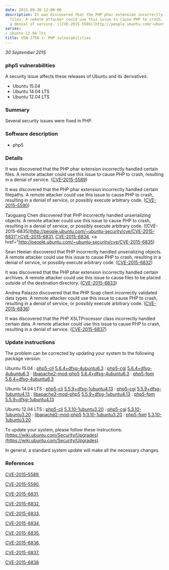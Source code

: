 ```yaml
---
date: 2015-09-30 12:00:00
description: It was discovered that the PHP phar extension incorrectly handled certain
  files. A remote attacker could use this issue to cause PHP to crash, resulting in
  a denial of service. ([CVE-2015-5589](http://people.ubuntu.com/~ubuntu-security/cve/CVE-2015-5589))
series:
- ubuntu-12.04-lts
title: USN-2758-1: PHP vulnerabilities
---
```


*30 September 2015*

### php5 vulnerabilities

A security issue affects these releases of Ubuntu and its derivatives:

* Ubuntu 15.04
* Ubuntu 14.04 LTS
* Ubuntu 12.04 LTS

### Summary

Several security issues were fixed in PHP. 

### Software description

* php5 

### Details

It was discovered that the PHP phar extension incorrectly handled certain files. A remote attacker could use this issue to cause PHP to crash, resulting in a denial of service. ([CVE-2015-5589](http://people.ubuntu.com/~ubuntu-security/cve/CVE-2015-5589))

It was discovered that the PHP phar extension incorrectly handled certain filepaths. A remote attacker could use this issue to cause PHP to crash, resulting in a denial of service, or possibly execute arbitrary code. ([CVE-2015-5590](http://people.ubuntu.com/~ubuntu-security/cve/CVE-2015-5590))

Taoguang Chen discovered that PHP incorrectly handled unserializing objects. A remote attacker could use this issue to cause PHP to crash, resulting in a denial of service, or possibly execute arbitrary code. ([CVE-2015-6835](http://people.ubuntu.com/~ubuntu-security/cve/CVE-2015-6831">CVE-2015-6831</a>, <a href="http://people.ubuntu.com/~ubuntu-security/cve/CVE-2015-6834">CVE-2015-6834</a>, <a href="http://people.ubuntu.com/~ubuntu-security/cve/CVE-2015-6835)

Sean Heelan discovered that PHP incorrectly handled unserializing objects. A remote attacker could use this issue to cause PHP to crash, resulting in a denial of service, or possibly execute arbitrary code. ([CVE-2015-6832](http://people.ubuntu.com/~ubuntu-security/cve/CVE-2015-6832))

It was discovered that the PHP phar extension incorrectly handled certain archives. A remote attacker could use this issue to cause files to be placed outside of the destination directory. ([CVE-2015-6833](http://people.ubuntu.com/~ubuntu-security/cve/CVE-2015-6833))

Andrea Palazzo discovered that the PHP Soap client incorrectly validated data types. A remote attacker could use this issue to cause PHP to crash, resulting in a denial of service, or possibly execute arbitrary code. ([CVE-2015-6836](http://people.ubuntu.com/~ubuntu-security/cve/CVE-2015-6836))

It was discovered that the PHP XSLTProcessor class incorrectly handled certain data. A remote attacker could use this issue to cause PHP to crash, resulting in a denial of service. ([CVE-2015-6837](http://people.ubuntu.com/~ubuntu-security/cve/CVE-2015-6837)) 

### Update instructions

The problem can be corrected by updating your system to the following package version:

Ubuntu 15.04
 : [php5-cli](https://launchpad.net/ubuntu/+source/php5) <span> [5.6.4+dfsg-4ubuntu6.3](https://launchpad.net/ubuntu/+source/php5/5.6.4+dfsg-4ubuntu6.3) </span> 
 : [php5-cgi](https://launchpad.net/ubuntu/+source/php5) <span> [5.6.4+dfsg-4ubuntu6.3](https://launchpad.net/ubuntu/+source/php5/5.6.4+dfsg-4ubuntu6.3) </span> 
 : [libapache2-mod-php5](https://launchpad.net/ubuntu/+source/php5) <span> [5.6.4+dfsg-4ubuntu6.3](https://launchpad.net/ubuntu/+source/php5/5.6.4+dfsg-4ubuntu6.3) </span> 
 : [php5-fpm](https://launchpad.net/ubuntu/+source/php5) <span> [5.6.4+dfsg-4ubuntu6.3](https://launchpad.net/ubuntu/+source/php5/5.6.4+dfsg-4ubuntu6.3) </span> 

Ubuntu 14.04 LTS
 : [php5-cli](https://launchpad.net/ubuntu/+source/php5) <span> [5.5.9+dfsg-1ubuntu4.13](https://launchpad.net/ubuntu/+source/php5/5.5.9+dfsg-1ubuntu4.13) </span> 
 : [php5-cgi](https://launchpad.net/ubuntu/+source/php5) <span> [5.5.9+dfsg-1ubuntu4.13](https://launchpad.net/ubuntu/+source/php5/5.5.9+dfsg-1ubuntu4.13) </span> 
 : [libapache2-mod-php5](https://launchpad.net/ubuntu/+source/php5) <span> [5.5.9+dfsg-1ubuntu4.13](https://launchpad.net/ubuntu/+source/php5/5.5.9+dfsg-1ubuntu4.13) </span> 
 : [php5-fpm](https://launchpad.net/ubuntu/+source/php5) <span> [5.5.9+dfsg-1ubuntu4.13](https://launchpad.net/ubuntu/+source/php5/5.5.9+dfsg-1ubuntu4.13) </span> 

Ubuntu 12.04 LTS
 : [php5-cli](https://launchpad.net/ubuntu/+source/php5) <span> [5.3.10-1ubuntu3.20](https://launchpad.net/ubuntu/+source/php5/5.3.10-1ubuntu3.20) </span> 
 : [php5-cgi](https://launchpad.net/ubuntu/+source/php5) <span> [5.3.10-1ubuntu3.20](https://launchpad.net/ubuntu/+source/php5/5.3.10-1ubuntu3.20) </span> 
 : [libapache2-mod-php5](https://launchpad.net/ubuntu/+source/php5) <span> [5.3.10-1ubuntu3.20](https://launchpad.net/ubuntu/+source/php5/5.3.10-1ubuntu3.20) </span> 
 : [php5-fpm](https://launchpad.net/ubuntu/+source/php5) <span> [5.3.10-1ubuntu3.20](https://launchpad.net/ubuntu/+source/php5/5.3.10-1ubuntu3.20) </span> 

To update your system, please follow these instructions: [https://wiki.ubuntu.com/Security/Upgrades](https://wiki.ubuntu.com/Security/Upgrades).

In general, a standard system update will make all the necessary changes. 

### References

 
 [CVE-2015-5589](http://people.ubuntu.com/~ubuntu-security/cve/CVE-2015-5589), 

 [CVE-2015-5590](http://people.ubuntu.com/~ubuntu-security/cve/CVE-2015-5590), 

 [CVE-2015-6831](http://people.ubuntu.com/~ubuntu-security/cve/CVE-2015-6831), 

 [CVE-2015-6832](http://people.ubuntu.com/~ubuntu-security/cve/CVE-2015-6832), 

 [CVE-2015-6833](http://people.ubuntu.com/~ubuntu-security/cve/CVE-2015-6833), 

 [CVE-2015-6834](http://people.ubuntu.com/~ubuntu-security/cve/CVE-2015-6834), 

 [CVE-2015-6835](http://people.ubuntu.com/~ubuntu-security/cve/CVE-2015-6835), 

 [CVE-2015-6836](http://people.ubuntu.com/~ubuntu-security/cve/CVE-2015-6836), 

 [CVE-2015-6837](http://people.ubuntu.com/~ubuntu-security/cve/CVE-2015-6837), 

 [CVE-2015-6838](http://people.ubuntu.com/~ubuntu-security/cve/CVE-2015-6838)